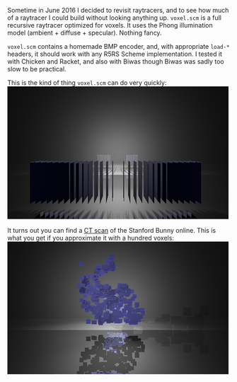Sometime in June 2016 I decided to revisit raytracers, and to see how much of a
raytracer I could build without looking anything up. `voxel.scm` is a full
recursive raytracer optimized for voxels. It uses the Phong illumination model
(ambient + diffuse + specular). Nothing fancy.

`voxel.scm` contains a homemade BMP encoder, and, with appropriate `load-*`
headers, it should work with any R5RS Scheme implementation. I tested it with
Chicken and Racket, and also with Biwas though Biwas was sadly too slow to be
practical.

This is the kind of thing `voxel.scm` can do very quickly:
![Here's a thing](temp.png)

It turns out you can find a [CT
scan](http://graphics.stanford.edu/data/voldata/voldata.html#bunny) of the
Stanford Bunny online. This is what you get if you approximate it with a
hundred voxels:
![Here's a bunny](bunny.png)
